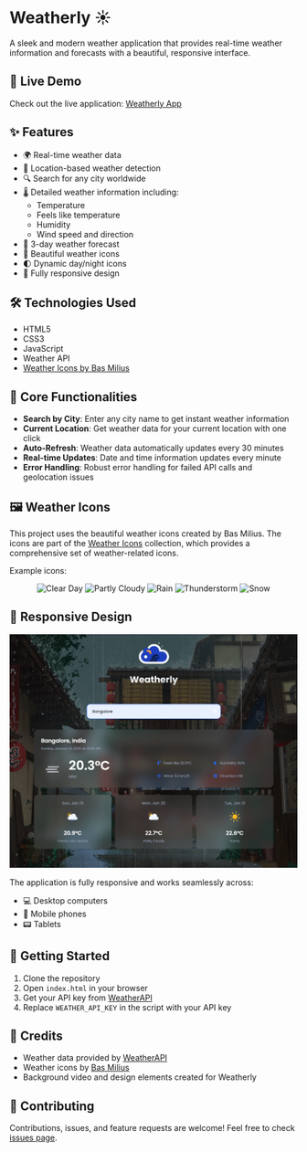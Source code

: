 # Weatherly ☀️



A sleek and modern weather application that provides real-time weather information and forecasts with a beautiful, responsive interface.

## 🌟 Live Demo

Check out the live application: [Weatherly App](https://weather-n0mtlxvdm-adityaajithkumars-projects.vercel.app/)

## ✨ Features

- 🌍 Real-time weather data
- 📍 Location-based weather detection
- 🔍 Search for any city worldwide
- 🌡️ Detailed weather information including:
  - Temperature
  - Feels like temperature
  - Humidity
  - Wind speed and direction
- 📅 3-day weather forecast
- 🎨 Beautiful weather icons
- 🌓 Dynamic day/night icons
- 📱 Fully responsive design

## 🛠️ Technologies Used

- HTML5
- CSS3
- JavaScript
- Weather API
- [Weather Icons by Bas Milius](https://github.com/basmilius/weather-icons)

## 🎯 Core Functionalities

- **Search by City**: Enter any city name to get instant weather information
- **Current Location**: Get weather data for your current location with one click
- **Auto-Refresh**: Weather data automatically updates every 30 minutes
- **Real-time Updates**: Date and time information updates every minute
- **Error Handling**: Robust error handling for failed API calls and geolocation issues

## 🖼️ Weather Icons

This project uses the beautiful weather icons created by Bas Milius. The icons are part of the [Weather Icons](https://github.com/basmilius/weather-icons) collection, which provides a comprehensive set of weather-related icons.

Example icons:

<div align="center">
  <img src="https://basmilius.github.io/weather-icons/production/fill/all/clear-day.svg" width="50" alt="Clear Day">
  <img src="https://basmilius.github.io/weather-icons/production/fill/all/partly-cloudy-day.svg" width="50" alt="Partly Cloudy">
  <img src="https://basmilius.github.io/weather-icons/production/fill/all/rain.svg" width="50" alt="Rain">
  <img src="https://basmilius.github.io/weather-icons/production/fill/all/thunderstorms-day.svg" width="50" alt="Thunderstorm">
  <img src="https://basmilius.github.io/weather-icons/production/fill/all/snow.svg" width="50" alt="Snow">
</div>

## 📱 Responsive Design
<img src="https://github.com/AdityaAjithKumar/Weather/blob/main/ss.png"  alt="UI">

The application is fully responsive and works seamlessly across:
- 💻 Desktop computers
- 📱 Mobile phones
- 📟 Tablets

## 🚀 Getting Started

1. Clone the repository
2. Open `index.html` in your browser
3. Get your API key from [WeatherAPI](https://www.weatherapi.com/)
4. Replace `WEATHER_API_KEY` in the script with your API key

## 🙏 Credits

- Weather data provided by [WeatherAPI](https://www.weatherapi.com/)
- Weather icons by [Bas Milius](https://github.com/basmilius/weather-icons)
- Background video and design elements created for Weatherly


## 🤝 Contributing

Contributions, issues, and feature requests are welcome! Feel free to check [issues page](../../issues).
